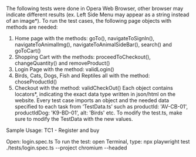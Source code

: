 The following tests were done in Opera Web Browser, other browser may indicate different results (ex. Left Side Menu may appear as a string instead of an image*).
To run the test cases, the following page objects with methods are needed: 
1.	Home page with the methods: goTo(), navigateToSignIn(), navigateToAnimalImg(), navigateToAnimalSideBar(), search() and goToCart() 
2.	Shopping Cart with the methods:   proceedToCheckout(), changeQuantity() and  removeProduct() 
3.	Login Page with the method: validLogin()
4.	Birds, Cats, Dogs, Fish and Reptiles all with the method: choseProductId()
5.	Checkout with the method: validCheckOut()
Each object contains locators*, indicating the exact data type written in json/html on the website.
Every test case imports an object and the needed data specified to each task from ‘TestData.ts’ such as productId: 'AV-CB-01', productIdDog: 'K9-BD-01', alt: 'Birds' etc.
To modify the test.ts, make sure to modify the TestData with the new values.

Sample Usage: TC1 - Register and buy

Open: login.spec.ts
To run the test: open Terminal, type: npx playwright test ./tests/login.spec.ts --project chromium --headed   
